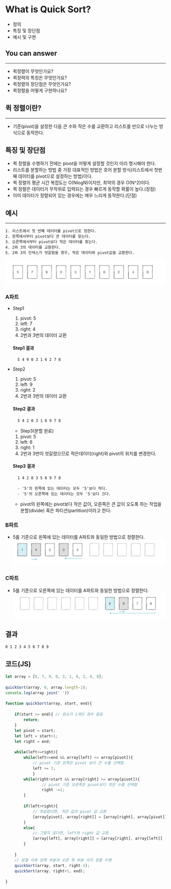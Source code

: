#  What is Quick Sort?
- 정의
- 특징 및 장단점
- 예시 및 구현

## You can answer
---
- 퀵정렬이 무엇인가요?
- 퀵정력의 특징은 무엇인가요?
- 퀵정렬의 장단점은 무엇인가요?
- 퀵정렬을 어떻게 구현하나요?

## 퀵 정렬이란?
  ---
  - 기준(pivot)을 설정한 다음 큰 수와 작은 수를 교환하고 리스트를 반으로 나누는 방식으로 동작한다.
  
  ## 특징 및 장단점
  - 퀵 정렬을 수행하기 전에는 pivot을 어떻게 설정할 것인지 미리 명시해야 한다.
  - 리스트를 분할하는 방법 중 가장 대표적인 방법은 호어 분할 방식(리스트에서 첫번째 데이터를 pivot으로 설정하는 방법)이다.
  - 퀵 정렬의 평균 시간 복잡도는 O(NlogN)이지만, 최악의 경우 O(N^2)이다.
  - 퀵 정렬은 데이터가 무작위로 입력되는 경우 빠르게 동작할 확률이 높다.(장점)
  - 이미 데이터가 정렬되어 있는 경우에는 매우 느리게 동작한다.(단점) 
  
  ## 예시
  ---
    1. 리스트에서 첫 번째 데이터를 pivot으로 정한다.
    2. 왼쪽에서부터 pivot보다 큰 데이터를 찾는다.
    3. 오른쪽에서부터 pivot보다 작은 데이터를 찾는다.
    4. 2와 3의 데이터를 교환한다.
    5. 2와 3의 인덱스가 엇갈렸을 경우, 작은 데이터와 pivot값을 교환한다.
   

![Sample](QuickImg/Sample.jpeg)

  ### A파트
  
- Step1
    1. pivot: 5
    2. left: 7
    3. right: 4
    4. 2번과 3번의  데이터 교환
   
    
     #### Step1 결과
        5 4 9 0 3 1 6 2 7 8
- Step2
    1. pivot: 5
    2. left: 9
    3. right: 2
    4. 2번과 3번의  데이터 교환
    
     #### Step2 결과
        5 4 2 0 3 1 6 9 7 8
    
    - Step3(분할 완료)
    1. pivot: 5
    2. left: 6
    3. right: 1
    4. 2번과 3번이 엇갈렸으므로 작은데이터(right)와 pivot의 위치를 변경한다.
    
     #### Step3 결과
        1 4 2 0 3 5 6 9 7 8
        
        - '5'의 왼쪽에 있는 데이터는 모두 '5'보다 작다.
        - '5'의 오른쪽에 있는 데이터는 모두 '5'보다 크다.
     - pivot의 왼쪽에는 pivot보다 작은 값이, 오른쪽은 큰 값이 오도록 하는 작업을 분할(divide) 혹은 파티션(partition)이라고 한다.
    
### B파트
- 5를 기준으로 왼쪽에 있는 데이터를 A파트와 동일한 방법으로 정렬한다.
  ![sample2](QuickImg/sample2.jpeg)

### C파트
- 5를 기준으로 오른쪽에 있는 데이터를 A파트와 동일한 방법으로 정렬한다.
  ![sample3](QuickImg/sample3.jpeg)

## 결과
    0 1 2 3 4 5 6 7 8 9

## 코드(JS)
```javascript
let array = [5, 7, 9, 0, 3, 1, 6, 2, 4, 8];

quickSort(array, 0, array.length-1);
console.log(array.join(' '))

function quickSort(array, start, end){
    
    if(start >= end){ // 원소가 1개인 경우 종료
        return;
    } 
    let pivot = start; 
    let left = start+1; 
    let right = end;

    while(left<=right){
        while(left<=end && array[left] <= array[pivot]){
            // pivot 기준 왼쪽은 pivot 보다 큰 수를 선택함.
            left += 1; 
            }
        while(right>start && array[right] >= array[pivot]){
                // pivot 기준 오른쪽은 pivot보다 작은 수를 선택함
                right -=1;
        }

        if(left>right){
            // 엇갈렸다면, 작은 값과 pivot 값 교환
            [array[pivot], array[right]] = [array[right], array[pivot]];
        }
        else{
            // 그렇지 않다면, left와 right 값 교환
            [array[left], array[right]] = [array[right], array[left]]
        }
        
    }
    // 분할 이후 왼쪽 부분과 오른 쪽 부분 각각 정렬 수행
    quickSort(array, start, right-1);
    quickSort(array, right+1, end);

}

```